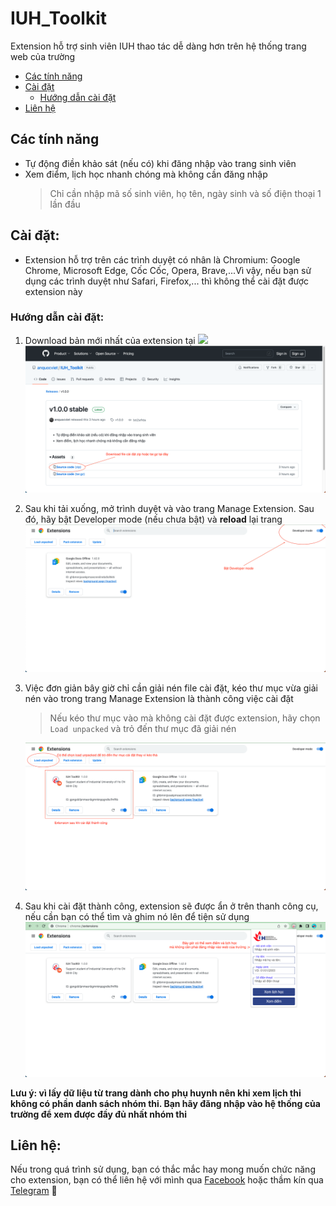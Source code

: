 # IUH_Toolkit

Extension hỗ trợ sinh viên IUH thao tác dễ dàng hơn trên hệ thống trang web của trường

-  [Các tính năng](#các-tính-năng)
-  [Cài đặt](#cài-đặt)
   -  [Hướng dẫn cài đặt](#hướng-dẫn-cài-đặt)
-  [Liên hệ](#liên-hệ)

## Các tính năng

-  Tự động điền khảo sát (nếu có) khi đăng nhập vào trang sinh viên
-  Xem điểm, lịch học nhanh chóng mà không cần đăng nhập
   > Chỉ cần nhập mã số sinh viên, họ tên, ngày sinh và số điện thoại 1 lần đầu

## Cài đặt:

-  Extension hỗ trợ trên các trình duyệt có nhân là Chromium: Google Chrome, Microsoft Edge, Cốc Cốc, Opera, Brave,...Vì vậy, nếu bạn sử dụng các trình duyệt như Safari, Firefox,... thì không thể cài đặt được extension này

### Hướng dẫn cài đặt:

1. Download bản mới nhất của extension tại [![](https://img.shields.io/github/v/release/anquocviet/IUH_Toolkit?label=Download)](https://github.com/anquocviet/IUH_Toolkit/releases/tag/v1.0.0)
   ![Download extension](./images/release-page.png)
2. Sau khi tải xuống, mở trình duyệt và vào trang Manage Extension. Sau đó, hãy bật Developer mode (nếu chưa bật) và **reload** lại trang
   ![Bật Dev mode cho trình duyệt](./images/manage-extension-page.png)
3. Việc đơn giản bây giờ chỉ cần giải nén file cài đặt, kéo thư mục vừa giải nén vào trong trang Manage Extension là thành công việc cài đặt

   > Nếu kéo thư mục vào mà không cài đặt được extension, hãy chọn `Load unpacked` và trỏ đến thư mục đã giải nén

   ![Cài đặt extension thành công](./images/finished-install-extension.png)

4. Sau khi cài đặt thành công, extension sẽ được ẩn ở trên thanh công cụ, nếu cần bạn có thể tìm và ghim nó lên để tiện sử dụng
   ![Ghim extension để tiện sử dụng](./images/pin-use-extension.png)

**Lưu ý: vì lấy dữ liệu từ trang dành cho phụ huynh nên khi xem lịch thi không có phần danh sách nhóm thi. Bạn hãy đăng nhập vào hệ thống của trường để xem được đầy đủ nhất nhóm thi**

## Liên hệ:

Nếu trong quá trình sử dụng, bạn có thắc mắc hay mong muốn chức năng cho extension, bạn có thể liên hệ với mình qua [Facebook](https://www.facebook.com/anq.viet203) hoặc thầm kín qua [Telegram](https://t.me/anquocviet) 🥲
